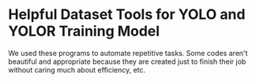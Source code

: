 # Helpful Dataset Tools for YOLO and YOLOR Training Model
We used these programs to automate repetitive tasks. Some codes aren't beautiful and appropriate because they are created just to finish their job without caring much about efficiency, etc.
